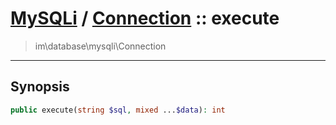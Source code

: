# [MySQLi](mysql.md) / [Connection](mysql-Connection.md) :: execute
 > im\database\mysqli\Connection
____

## Synopsis
```php
public execute(string $sql, mixed ...$data): int
```
